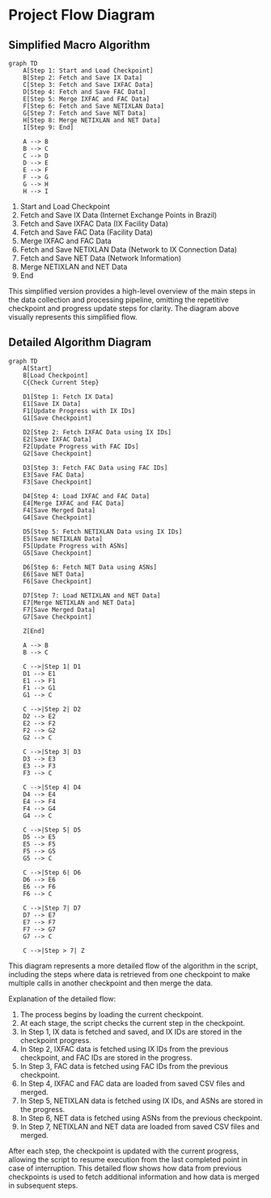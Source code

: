 # Project Flow Diagram

## Simplified Macro Algorithm

```mermaid
graph TD
    A[Step 1: Start and Load Checkpoint]
    B[Step 2: Fetch and Save IX Data]
    C[Step 3: Fetch and Save IXFAC Data]
    D[Step 4: Fetch and Save FAC Data]
    E[Step 5: Merge IXFAC and FAC Data]
    F[Step 6: Fetch and Save NETIXLAN Data]
    G[Step 7: Fetch and Save NET Data]
    H[Step 8: Merge NETIXLAN and NET Data]
    I[Step 9: End]

    A --> B
    B --> C
    C --> D
    D --> E
    E --> F
    F --> G
    G --> H
    H --> I
```

1. Start and Load Checkpoint
2. Fetch and Save IX Data (Internet Exchange Points in Brazil)
3. Fetch and Save IXFAC Data (IX Facility Data)
4. Fetch and Save FAC Data (Facility Data)
5. Merge IXFAC and FAC Data
6. Fetch and Save NETIXLAN Data (Network to IX Connection Data)
7. Fetch and Save NET Data (Network Information)
8. Merge NETIXLAN and NET Data
9. End

This simplified version provides a high-level overview of the main steps in the data collection and processing pipeline, omitting the repetitive checkpoint and progress update steps for clarity. The diagram above visually represents this simplified flow.

## Detailed Algorithm Diagram

```mermaid
graph TD
    A[Start]
    B[Load Checkpoint]
    C{Check Current Step}
    
    D1[Step 1: Fetch IX Data]
    E1[Save IX Data]
    F1[Update Progress with IX IDs]
    G1[Save Checkpoint]
    
    D2[Step 2: Fetch IXFAC Data using IX IDs]
    E2[Save IXFAC Data]
    F2[Update Progress with FAC IDs]
    G2[Save Checkpoint]
    
    D3[Step 3: Fetch FAC Data using FAC IDs]
    E3[Save FAC Data]
    F3[Save Checkpoint]
    
    D4[Step 4: Load IXFAC and FAC Data]
    E4[Merge IXFAC and FAC Data]
    F4[Save Merged Data]
    G4[Save Checkpoint]
    
    D5[Step 5: Fetch NETIXLAN Data using IX IDs]
    E5[Save NETIXLAN Data]
    F5[Update Progress with ASNs]
    G5[Save Checkpoint]
    
    D6[Step 6: Fetch NET Data using ASNs]
    E6[Save NET Data]
    F6[Save Checkpoint]
    
    D7[Step 7: Load NETIXLAN and NET Data]
    E7[Merge NETIXLAN and NET Data]
    F7[Save Merged Data]
    G7[Save Checkpoint]
    
    Z[End]

    A --> B
    B --> C
    
    C -->|Step 1| D1
    D1 --> E1
    E1 --> F1
    F1 --> G1
    G1 --> C
    
    C -->|Step 2| D2
    D2 --> E2
    E2 --> F2
    F2 --> G2
    G2 --> C
    
    C -->|Step 3| D3
    D3 --> E3
    E3 --> F3
    F3 --> C
    
    C -->|Step 4| D4
    D4 --> E4
    E4 --> F4
    F4 --> G4
    G4 --> C
    
    C -->|Step 5| D5
    D5 --> E5
    E5 --> F5
    F5 --> G5
    G5 --> C
    
    C -->|Step 6| D6
    D6 --> E6
    E6 --> F6
    F6 --> C
    
    C -->|Step 7| D7
    D7 --> E7
    E7 --> F7
    F7 --> G7
    G7 --> C
    
    C -->|Step > 7| Z
```

This diagram represents a more detailed flow of the algorithm in the script, including the steps where data is retrieved from one checkpoint to make multiple calls in another checkpoint and then merge the data.

Explanation of the detailed flow:

1. The process begins by loading the current checkpoint.
2. At each stage, the script checks the current step in the checkpoint.
3. In Step 1, IX data is fetched and saved, and IX IDs are stored in the checkpoint progress.
4. In Step 2, IXFAC data is fetched using IX IDs from the previous checkpoint, and FAC IDs are stored in the progress.
5. In Step 3, FAC data is fetched using FAC IDs from the previous checkpoint.
6. In Step 4, IXFAC and FAC data are loaded from saved CSV files and merged.
7. In Step 5, NETIXLAN data is fetched using IX IDs, and ASNs are stored in the progress.
8. In Step 6, NET data is fetched using ASNs from the previous checkpoint.
9. In Step 7, NETIXLAN and NET data are loaded from saved CSV files and merged.

After each step, the checkpoint is updated with the current progress, allowing the script to resume execution from the last completed point in case of interruption. This detailed flow shows how data from previous checkpoints is used to fetch additional information and how data is merged in subsequent steps.

